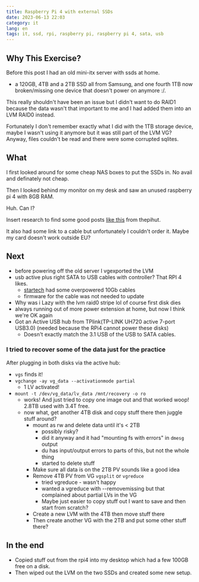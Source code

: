 ```yaml
---
title: Raspberry Pi 4 with external SSDs
date: 2023-06-13 22:03
category: it
lang: en
tags: it, ssd, rpi, raspberry pi, raspberry pi 4, sata, usb
---
```


## Why This Exercise?

Before this post I had an old mini-itx server with ssds at home. 

 - a 120GB, 4TB and a 2TB SSD all from Samsung, and one fourth 1TB now broken/missing one device that doesn't power on anymore :/. 

This really shouldn't have been an issue but I didn't want to do RAID1 because the data wasn't that important to me and I had added them into an LVM RAID0 instead.

Fortunately I don't remember exactly what I did with the 1TB storage device, maybe I wasn't using it anymore but it was still part of the LVM VG? Anyway, files couldn't be read and there were some corrupted sqlites.

## What

I first looked around for some cheap NAS boxes to put the SSDs in. No avail and definately not cheap.

Then I looked behind my monitor on my desk and saw an unused raspberry pi 4 with 8GB RAM.

Huh. Can I?

Insert research to find some good posts [like this](https://thepihut.com/blogs/raspberry-pi-tutorials/how-to-set-up-an-ssd-with-the-raspberry-pi)  from thepihut.

It also had some link to a cable but unfortunately I couldn't order it. Maybe my card doesn't work outside EU?

## Next

   - before powering off the old server I vgexported the LVM
   - usb active plus right SATA to USB cables with controller? That RPI 4 likes.
     - [startech](https://www.startech.com/en-us/hdd/usb312sat3cb) had some overpowered 10Gb cables
     - firmware for the cable was not needed to update
   - Why was i Lazy with the lvm raid0 stripe lol of course first disk dies
   - always running out of more power extension at home, but now I think we're OK again
   - Got an Active USB hub from TPlink(TP-LINK UH720 active 7-port USB3.0) (needed because the RPi4 cannot power these disks)
     - Doesn't exactly match the 3.1 USB of the USB to SATA cables.

### I tried to recover some of the data just for the practice

After plugging in both disks via the active hub:

   - `vgs` finds it!
   - `vgchange -ay vg_data --activationmode partial`
     - 1 LV activated!
   - `mount -t /dev/vg_data/lv_data /mnt/recovery -o ro`
     - works! And just tried to copy one image out and that worked woop! 2.8TB used with 3.4T free.
     - now what, get another 4TB disk and copy stuff there then juggle stuff around?
       - mount as rw and delete data until it's < 2TB 
         - possibly risky?
         - did it anyway and it had "mounting fs with errors" in `dmesg` output
         - du has input/output errors to parts of this, but not the whole thing
         - started to delete stuff
       - Make sure all data is on the 2TB PV sounds like a good idea
       - Remove 4TB PV from VG `vgsplit`  or `vgreduce`
         - tried vgreduce - wasn't happy 
         - wanted a vgreduce with --removemissing but that complained about partial LVs in the VG
         - Maybe just easier to copy stuff out I want to save and then start from scratch?
       - Create a new LVM with the 4TB then move stuff there
       - Then create another VG with the 2TB and put some other stuff there?

## In the end

 - Copied stuff out from the rpi4 into my desktop which had a few 100GB free on a disk.
 - Then wiped out the LVM on the two SSDs and created some new setup.
